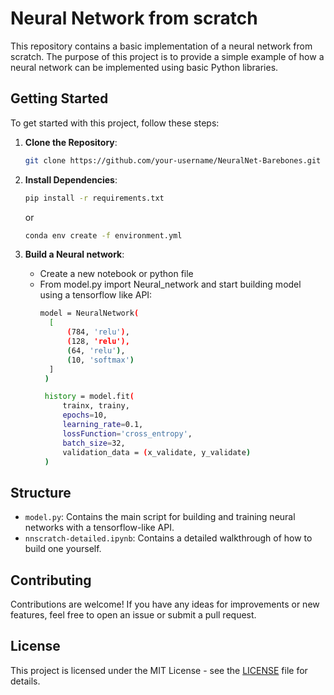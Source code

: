 # Neural Network from scratch

This repository contains a basic implementation of a neural network from scratch. The purpose of this project is to provide a simple example of how a neural network can be implemented using basic Python libraries.

## Getting Started

To get started with this project, follow these steps:

1. **Clone the Repository**: 
   ```bash
   git clone https://github.com/your-username/NeuralNet-Barebones.git
   ```
   
2. **Install Dependencies**:
   ```bash
   pip install -r requirements.txt
   ```
   or
   ```bash
   conda env create -f environment.yml
   ```

3. **Build a Neural network**:
   - Create a new notebook or python file
   - From model.py import Neural_network and start building model using a tensorflow like API:
     ```bash
     model = NeuralNetwork(
       [
           (784, 'relu'),
           (128, 'relu'),
           (64, 'relu'),
           (10, 'softmax')
       ]
      )

      history = model.fit(
          trainx, trainy, 
          epochs=10, 
          learning_rate=0.1,  
          lossFunction='cross_entropy',
          batch_size=32,
          validation_data = (x_validate, y_validate)
      )
     ```

## Structure

- `model.py`: Contains the main script for building and training neural networks with a tensorflow-like API.
- `nnscratch-detailed.ipynb`: Contains a detailed walkthrough of how to build one yourself.
<!-- - `utils.py`: Contains utility functions for data preprocessing and evaluation. -->


## Contributing

Contributions are welcome! If you have any ideas for improvements or new features, feel free to open an issue or submit a pull request.

## License

This project is licensed under the MIT License - see the [LICENSE](LICENSE) file for details.

